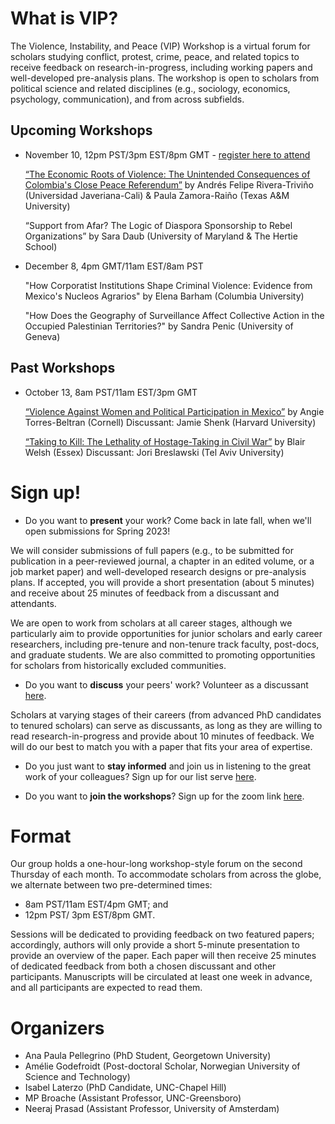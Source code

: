 # What is VIP?

The Violence, Instability, and Peace (VIP) Workshop is a virtual forum for scholars studying conflict, protest, crime, peace, and related topics to receive feedback on research-in-progress, including working papers and well-developed pre-analysis plans. The workshop is open to scholars from political science and related disciplines (e.g., sociology, economics, psychology, communication), and from across subfields. 

## Upcoming Workshops

- November 10, 12pm PST/3pm EST/8pm GMT - [register here to attend](https://unc.zoom.us/meeting/register/tJIqceyrqzkjGNeF9YtKcBgqvvjKZPxojNik)

    [“The Economic Roots of Violence: The Unintended Consequences of Colombia's Close Peace Referendum”](https://drive.google.com/file/d/10qIi1JeI1pArK6P9V-lR6HiU15gwrruV/view?usp=sharing) by Andrés Felipe Rivera-Triviño (Universidad Javeriana-Cali) & Paula Zamora-Raiño (Texas A&M University)
    
     “Support from Afar? The Logic of Diaspora Sponsorship to Rebel Organizations” by Sara Daub (University of Maryland & The Hertie School)
    
- December 8, 4pm GMT/11am EST/8am PST

    "How Corporatist Institutions Shape Criminal Violence: Evidence from Mexico's Nucleos Agrarios" by Elena Barham (Columbia University)
    
    "How Does the Geography of Surveillance Affect Collective Action in the Occupied Palestinian Territories?" by Sandra Penic (University of Geneva)

## Past Workshops

- October 13, 8am PST/11am EST/3pm GMT 

    [“Violence Against Women and Political Participation in Mexico”](https://drive.google.com/file/d/1Zsf0p7SwsbOQk1kaGJ77DHD1addTRnQx/view?usp=sharing) by Angie Torres-Beltran (Cornell)
    Discussant: Jamie Shenk (Harvard University)
    
    [“Taking to Kill: The Lethality of Hostage-Taking in Civil War”](https://drive.google.com/file/d/1L3wQZAGgqMSdapc5dl46tmAJSi3ZCvHC/view?usp=sharing) by Blair Welsh (Essex)
    Discussant: Jori Breslawski (Tel Aviv University)

# Sign up!

- Do you want to **present** your work? Come back in late fall, when we'll open submissions for Spring 2023!

We will consider submissions of full papers (e.g., to be submitted for publication in a peer-reviewed journal, a chapter in an edited volume, or a job market paper) and well-developed research designs or pre-analysis plans. If accepted, you will provide a short presentation (about 5 minutes) and receive about 25 minutes of feedback from a discussant and attendants.

We are open to work from scholars at all career stages, although we particularly aim to provide opportunities for junior scholars and early career researchers, including pre-tenure and non-tenure track faculty, post-docs, and graduate students. We are also committed to promoting opportunities for scholars from historically excluded communities.


- Do you want to **discuss** your peers' work? Volunteer as a discussant [here](https://forms.gle/BVLyRLWQuZ6XSkER7). 

Scholars at varying stages of their careers (from advanced PhD candidates to tenured scholars) can serve as discussants, as long as they are willing to read research-in-progress and provide about 10 minutes of feedback. We will do our best to match you with a paper that fits your area of expertise.


- Do you just want to **stay informed** and join us in listening to the great work of your colleagues? Sign up for our list serve [here](https://forms.gle/XyMUkb5W9faWTHh97).


- Do you want to **join the workshops**? Sign up for the zoom link [here](https://georgetown.zoom.us/meeting/register/tJ0pc-qgrD8sGdd1KBBtvH583bRd_SVHoQge).


# Format

Our group holds a one-hour-long workshop-style forum on the second Thursday of each month. To accommodate scholars from across the globe, we alternate between two pre-determined times: 
- 8am PST/11am EST/4pm GMT; and 
- 12pm PST/ 3pm EST/8pm GMT.

Sessions will be dedicated to providing feedback on two featured papers; accordingly, authors will only provide a short 5-minute presentation to provide an overview of the paper. Each paper will then receive 25 minutes of dedicated feedback from both a chosen discussant and other participants. Manuscripts will be circulated at least one week in advance, and all participants are expected to read them.


# Organizers

- Ana Paula Pellegrino (PhD Student, Georgetown University)
- Amélie Godefroidt (Post-doctoral Scholar, Norwegian University of Science and Technology) 
- Isabel Laterzo (PhD Candidate, UNC-Chapel Hill)
- MP Broache (Assistant Professor, UNC-Greensboro)
- Neeraj Prasad (Assistant Professor, University of Amsterdam)
